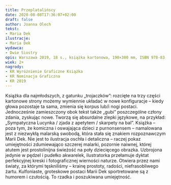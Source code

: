 ```yaml
---
title: Przeplatalińscy
date: 2020-08-08T17:36:07+02:00
draft: false
author: Joanna Olech
tekst:
- Maria Dek
ilustracje:
- Maria Dek
wydawca:
- Dwie Siostry
opis: Warszawa 2019, 18 s., książka kartonowa, 190×300 mm, ISBN 978-83-8150-065-4
wiek: 2+
nagrody:
- KR Wyróżnienie Graficzne Książka
- KR Nominacja Graficzna
- KR 2019
---
```


Książka dla najmłodszych, z gatunku „trojaczków”: rozcięte na trzy części kartonowe strony możemy wymiennie układać w nowe konfiguracje – kiedy głowa pozostaje ta sama, zmienia się korpus lub/i nogi postaci. Jednocześnie zamieszczony obok tekst także „gubi” poszczególne człony zdania, zyskując nowe. Tworzą się absurdalne zlepki językowe, na przykład: „Sympatyczna Lucynka / zjada z apetytem / skarpety na bal”. Książka – poza tym, że komiczna i oswajająca dzieci z purnonsensem – namalowana jest z niezwykłą malarską swobodą, która stała się znakiem rozpoznawczym Marii Dek. Nie jest to ilustracja oschła i detaliczna – raczej pokaz umiejętności zdumiewająco szczerej malarki, pozornie naiwnej, której atutem jest prostolinijna świeżość na poły dziecięcego obrazka. Uzbrojona jedynie w pędzel i pudełko akwarelek, ilustratorka przełamuje dyktat perfekcyjnej kreski i fotograficznej wierności naturze. Otwiera przez nami światy, za którymi tęskniliśmy – krainę prostoty, radości, niefrasobliwego żartu. Kulfoniaste, groteskowe postaci Marii Dek sportretowane są z humorem i czułością. To rzadka i poszukiwana umiejętność.
